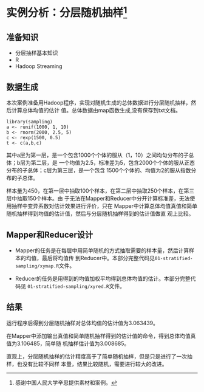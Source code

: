 # 实例分析：分层随机抽样[^1]


## 准备知识

* 分层抽样基本知识
* R
* Hadoop Streaming

## 数据生成

本次案例准备用Hadoop程序，实现对随机生成的总体数据进行分层随机抽样，然后计算总体均值的估计
值。总体数据由map函数生成,没有保存到txt文档。

    library(sampling)
    a <- runif(1000, 1, 10)
    b <- rnorm(2000, 2.5, 5)
    c <- rexp(1500, 0.5)
    t <- c(a,b,c)

其中a层为第一层，是一个包含1000个个体的服从（1，10）之间均匀分布的子总体；b层为第二层，是
一个均值为2.5，标准差为5，包含2000个个体的服从正态分布的子总体；c层为第三层，是一个包含
1500个个体的、均值为2的服从指数分布的子总体。


样本量为450，在第一层中抽取100个样本，在第二层中抽取250个样本，在第三层中抽取150个样本。由
于无法在Mapper和Reducer中分开计算标准差，无法使用抽样中变异系数对估计效果进行评价，只在
Mapper中计算总体均值真值和简单随机抽样得到均值的估计值，然后与分层随机抽样得到的估计值做直
观上比较。

## Mapper和Reducer设计

* Mapper的任务是在每层中用简单随机的方式抽取需要的样本量，然后计算样本的均值，最后将均值传
      到Reducer中。本部分完整代码见`01-stratified-sampling/xymap.R`文件。

* Reducer的任务是用得到的均值加权平均得到总体均值的估计。本部分完整代码见
  `01-stratified-sampling/xyred.R`文件。

## 结果

运行程序后得到分层随机抽样对总体均值的估计值为3.063439。


在Mapper中添加输出真值和简单随机抽样得到的估计值的命令，得到总体均值真值为3.106485，简单随
机抽样估计值为3.008685。


直观上，分层随机抽样的估计精度高于了简单随机抽样，但是只是进行了一次抽样，也没有比较不同样
本量，结果比较随机，需要进行较大的改进。

[^1]: 感谢中国人民大学辛思提供素材和案例。
